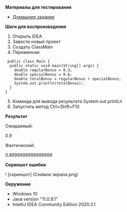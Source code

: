 **Материалы для тестирования**

- [Домашнее задание](https://github.com/netology-code/javaqa-homeworks/blob/master/programming/README.md)

**Шаги для воспроизведения**

1. Открыть IDEA
2. Завести новый проект
3. Создать ClassMain
4. Переменная
<pre><code> public class Main {
  public static void main(String[] args) {
    double regularBonus = 0.3;
    double specialBonus = 0.6;
    double totalBonus = regularBonus + specialBonus;
    System.out.println(totalBonus);
  }
} </code></pre>
5. Команда для вывода результата System.out.printLn
6. Запустить метод Ctrl+Shift+F10

**Результат**

Ожидаемый:

0.9

Фактический:

0.8999999999999999

**Cкриншот ошибки**

! [скриншот] (Снимок экрана.png)

**Окружение**

- Windows 10
- Java version "11.0.9.1"
- IntelliJ IDEA Community Edition 2020.3.1
